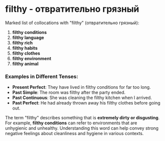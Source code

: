 # filthy - отвратительно грязный

Marked list of collocations with "filthy" (отвратительно грязный):

1. **filthy conditions**  
2. **filthy language**  
3. **filthy rich**  
4. **filthy habits**  
5. **filthy clothes**  
6. **filthy environment**  
7. **filthy animal**  

### Examples in Different Tenses:

- **Present Perfect**: They have lived in filthy conditions for far too long.  
- **Past Simple**: The room was filthy after the party ended.  
- **Past Continuous**: She was cleaning the filthy kitchen when I arrived.  
- **Past Perfect**: He had already thrown away his filthy clothes before going out.  

The term "filthy" describes something that is **extremely dirty or disgusting**. For example, **filthy conditions** can refer to environments that are unhygienic and unhealthy. Understanding this word can help convey strong negative feelings about cleanliness and hygiene in various contexts.
